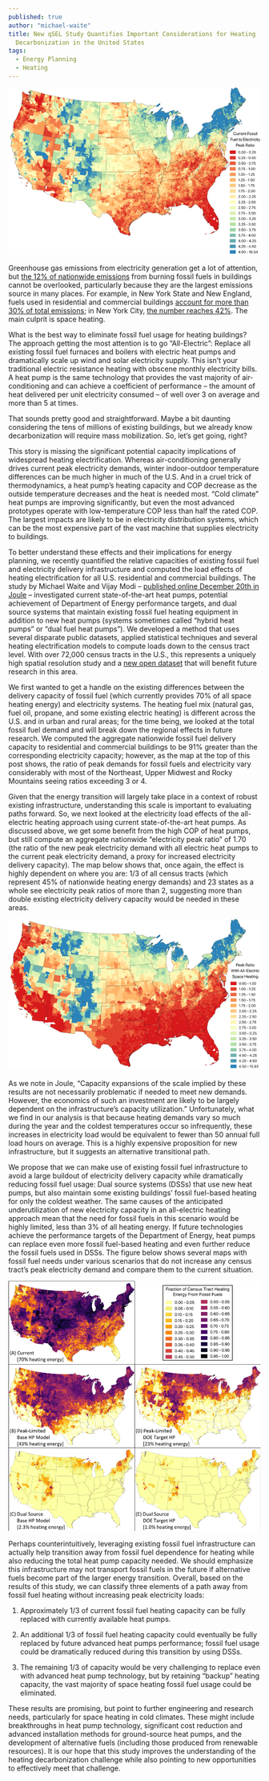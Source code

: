 ```yaml
---
published: true
author: "michael-waite"
title: New qSEL Study Quantifies Important Considerations for Heating
  Decarbonization in the United States
tags:
  - Energy Planning
  - Heating
---
```


![Fossil Fuel Ratio Map](/assets/uploads/blog/2019/heating-decarbonization-study-us/fossil-fuel-peak-ratio-map.png)

Greenhouse gas emissions from electricity generation get a lot of attention,
but [the 12% of nationwide emissions](https://www.epa.gov/ghgemissions/inventory-us-greenhouse-gas-emissions-and-sinks)
from burning fossil fuels in buildings cannot be overlooked, particularly
because they are the largest emissions source in many places. For example, in
New York State and New England, fuels used in residential and commercial
buildings [account for more than 30% of total emissions](https://www.eia.gov/environment/emissions/state/);
in New York City, [the number reaches 42%](https://nyc-ghg-inventory.cusp.nyu.edu/).
The main culprit is space heating.

What is the best way to eliminate fossil fuel usage for heating buildings? The
approach getting the most attention is to go “All-Electric”: Replace all
existing fossil fuel furnaces and boilers with electric heat pumps and
dramatically scale up wind and solar electricity supply. This isn’t your
traditional electric resistance heating with obscene monthly electricity bills.
A heat pump is the same technology that provides the vast majority of
air-conditioning and can achieve a coefficient of performance – the amount of
heat delivered per unit electricity consumed – of well over 3 on average and
more than 5 at times.

That sounds pretty good and straightforward. Maybe a bit daunting considering
the tens of millions of existing buildings, but we already know decarbonization
will require mass mobilization. So, let’s get going, right?

This story is missing the significant potential capacity implications of
widespread heating electrification. Whereas air-conditioning generally drives
current peak electricity demands, winter indoor-outdoor temperature differences
can be much higher in much of the U.S. And in a cruel trick of thermodynamics,
a heat pump’s heating capacity and COP decrease as the outside temperature
decreases and the heat is needed most. “Cold climate” heat pumps are improving
significantly, but even the most advanced prototypes operate with
low-temperature COP less than half the rated COP. The largest impacts are
likely to be in electricity distribution systems, which can be the most
expensive part of the vast machine that supplies electricity to buildings.

To better understand these effects and their implications for energy planning,
we recently quantified the relative capacities of existing fossil fuel and
electricity delivery infrastructure and computed the load effects of heating
electrification for all U.S. residential and commercial buildings. The study by
Michael Waite and Vijay Modi – [published online December 20th in Joule](https://doi.org/10.1016/j.joule.2019.11.011)
– investigated current state-of-the-art heat pumps, potential achievement of
Department of Energy performance targets, and dual source systems that maintain
existing fossil fuel heating equipment in addition to new heat pumps (systems
sometimes called “hybrid heat pumps” or “dual fuel heat pumps”). We developed a
method that uses several disparate public datasets, applied statistical
techniques and several heating electrification models to compute loads down to
the census tract level. With over 72,000 census tracts in the U.S., this
represents a uniquely high spatial resolution study and a [new open dataset](https://doi.org/10.7916/d8-4g8y-mv98)
that will benefit future research in this area.

We first wanted to get a handle on the existing differences between the
delivery capacity of fossil fuel (which currently provides 70% of all space
heating energy) and electricity systems. The heating fuel mix (natural gas,
fuel oil, propane, and some existing electric heating) is different across the
U.S. and in urban and rural areas; for the time being, we looked at the total
fossil fuel demand and will break down the regional effects in future research.
We computed the aggregate nationwide fossil fuel delivery capacity to
residential and commercial buildings to be 91% greater than the corresponding
electricity capacity; however, as the map at the top of this post shows, the
ratio of peak demands for fossil fuels and electricity vary considerably with
most of the Northeast, Upper Midwest and Rocky Mountains seeing ratios
exceeding 3 or 4.

Given that the energy transition will largely take place in a context of robust
existing infrastructure, understanding this scale is important to evaluating
paths forward. So, we next looked at the electricity load effects of the all-
electric heating approach using current state-of-the-art heat pumps. As
discussed above, we get some benefit from the high COP of heat pumps, but still
compute an aggregate nationwide “electricity peak ratio” of 1.70 (the ratio of
the new peak electricity demand with all electric heat pumps to the current
peak electricity demand, a proxy for increased electricity delivery capacity).
The map below shows that, once again, the effect is highly dependent on where
you are: 1/3 of all census tracts (which represent 45% of nationwide heating
energy demands) and 23 states as a whole see electricity peak ratios of more
than 2, suggesting more than double existing electricity delivery capacity
would be needed in these areas.

![Fossil Fuel Ratio Map With Electric Space Heating](/assets/uploads/blog/2019/heating-decarbonization-study-us/fossil-fuel-peak-ratio-with-electric-space-heating-map.png)

As we note in Joule, “Capacity expansions of the scale implied by these results
are not necessarily problematic if needed to meet new demands. However, the
economics of such an investment are likely to be largely dependent on the infrastructure’s capacity utilization.” Unfortunately, what we find in our
analysis is that because heating demands vary so much during the year and the
coldest temperatures occur so infrequently, these increases in electricity load
would be equivalent to fewer than 50 annual full load hours on average. This is
a highly expensive proposition for new infrastructure, but it suggests an
alternative transitional path.

We propose that we can make use of existing fossil fuel infrastructure to avoid
a large buildout of electricity delivery capacity while dramatically reducing
fossil fuel usage: Dual source systems (DSSs) that use new heat pumps, but also
maintain some existing buildings’ fossil fuel-based heating for only the
coldest weather. The same causes of the anticipated underutilization of new
electricity capacity in an all-electric heating approach mean that the need for
fossil fuels in this scenario would be highly limited, less than 3% of all
heating energy. If future technologies achieve the performance targets of the
Department of Energy, heat pumps can replace even more fossil fuel-based
heating and even further reduce the fossil fuels used in DSSs. The figure below
shows several maps with fossil fuel needs under various scenarios that do not
increase any census tract’s peak electricity demand and compare them to the
current situation.

![Census Tract Heating Energy Maps Fossil Fuels](/assets/uploads/blog/2019/heating-decarbonization-study-us/fraction-census-tract-heating-energy-ff-maps.png)

Perhaps counterintuitively, leveraging existing fossil fuel infrastructure can
actually help transition away from fossil fuel dependence for heating while
also reducing the total heat pump capacity needed. We should emphasize this
infrastructure may not transport fossil fuels in the future if alternative
fuels become part of the larger energy transition. Overall, based on the
results of this study, we can classify three elements of a path away from
fossil fuel heating without increasing peak electricity loads:

  1. Approximately 1/3 of current fossil fuel heating capacity can be fully
    replaced with currently available heat pumps.

  2. An additional 1/3 of fossil fuel heating capacity could eventually be
    fully replaced by future advanced heat pumps performance; fossil fuel usage
    could be dramatically reduced during this transition by using DSSs.

  3. The remaining 1/3 of capacity would be very challenging to replace even
    with advanced heat pump technology, but by retaining “backup” heating
    capacity, the vast majority of space heating fossil fuel usage could be
    eliminated.

These results are promising, but point to further engineering and research
needs, particularly for space heating in cold climates. These might include
breakthroughs in heat pump technology, significant cost reduction and advanced
installation methods for ground-source heat pumps, and the development of
alternative fuels (including those produced from renewable resources). It is
our hope that this study improves the understanding of the heating
decarbonization challenge while also pointing to new opportunities to
effectively meet that challenge.

